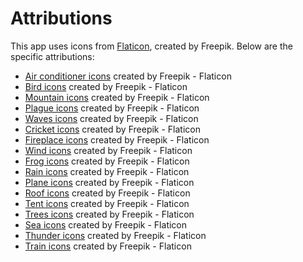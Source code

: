 # Attributions

This app uses icons from [Flaticon](https://www.flaticon.com/), created by Freepik. Below are the specific attributions:

- [Air conditioner icons](https://www.flaticon.com/free-icons/air-conditioner) created by Freepik - Flaticon  
- [Bird icons](https://www.flaticon.com/free-icons/bird) created by Freepik - Flaticon  
- [Mountain icons](https://www.flaticon.com/free-icons/mountain) created by Freepik - Flaticon  
- [Plague icons](https://www.flaticon.com/free-icons/plague) created by Freepik - Flaticon  
- [Waves icons](https://www.flaticon.com/free-icons/waves) created by Freepik - Flaticon  
- [Cricket icons](https://www.flaticon.com/free-icons/cricket) created by Freepik - Flaticon  
- [Fireplace icons](https://www.flaticon.com/free-icons/fireplace) created by Freepik - Flaticon  
- [Wind icons](https://www.flaticon.com/free-icons/wind) created by Freepik - Flaticon  
- [Frog icons](https://www.flaticon.com/free-icons/frog) created by Freepik - Flaticon  
- [Rain icons](https://www.flaticon.com/free-icons/rain) created by Freepik - Flaticon  
- [Plane icons](https://www.flaticon.com/free-icons/plane) created by Freepik - Flaticon  
- [Roof icons](https://www.flaticon.com/free-icons/roof) created by Freepik - Flaticon  
- [Tent icons](https://www.flaticon.com/free-icons/tent) created by Freepik - Flaticon  
- [Trees icons](https://www.flaticon.com/free-icons/trees) created by Freepik - Flaticon  
- [Sea icons](https://www.flaticon.com/free-icons/sea) created by Freepik - Flaticon  
- [Thunder icons](https://www.flaticon.com/free-icons/thunder) created by Freepik - Flaticon  
- [Train icons](https://www.flaticon.com/free-icons/train) created by Freepik - Flaticon  
